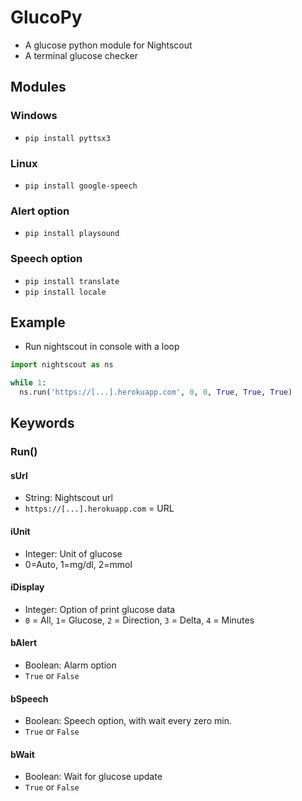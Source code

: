 # GlucoPy
* A glucose python module for Nightscout
* A terminal glucose checker

## Modules
### Windows
* `pip install pyttsx3`
### Linux
* `pip install google-speech`
### Alert option
* `pip install playsound`
### Speech option
* `pip install translate`
* `pip install locale`

## Example
* Run nightscout in console with a loop
```python 
import nightscout as ns

while 1:
  ns.run('https://[...].herokuapp.com', 0, 0, True, True, True) 
  ```
## Keywords
### Run()
#### sUrl
* String: Nightscout url
* `https://[...].herokuapp.com` = URL
#### iUnit
* Integer: Unit of glucose
* 0=Auto, 1=mg/dl, 2=mmol
#### iDisplay
* Integer: Option of print glucose data
* `0` = All, `1`= Glucose, `2` = Direction, `3` = Delta, `4` = Minutes
#### bAlert
* Boolean: Alarm option 
* `True` or `False`
#### bSpeech
* Boolean: Speech option, with wait every zero min.
* `True` or `False`
#### bWait
* Boolean: Wait for glucose update
* `True` or `False`
